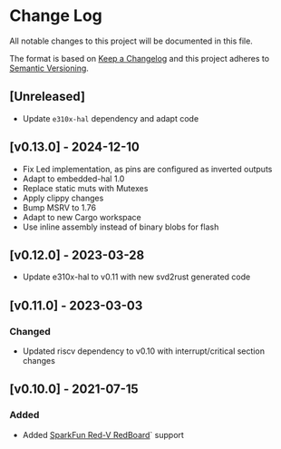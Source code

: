 # Change Log

All notable changes to this project will be documented in this file.

The format is based on [Keep a Changelog](http://keepachangelog.com/)
and this project adheres to [Semantic Versioning](http://semver.org/).

## [Unreleased]

- Update `e310x-hal` dependency and adapt code

## [v0.13.0] - 2024-12-10

- Fix Led implementation, as pins are configured as inverted outputs
- Adapt to embedded-hal 1.0
- Replace static muts with Mutexes
- Apply clippy changes
- Bump MSRV to 1.76
- Adapt to new Cargo workspace
- Use inline assembly instead of binary blobs for flash

## [v0.12.0] - 2023-03-28
- Update e310x-hal to v0.11 with new svd2rust generated code

## [v0.11.0] - 2023-03-03

### Changed
- Updated riscv dependency to v0.10 with interrupt/critical section changes

## [v0.10.0] - 2021-07-15

### Added

- Added [SparkFun Red-V RedBoard](https://www.sparkfun.com/products/15594)` support
